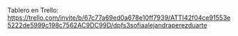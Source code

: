 Tablero en Trello:
https://trello.com/invite/b/67c77a69ed0a678e10ff7939/ATTI42f04ce91553e5222de5999c198c7562AC9DC99D/dpfs3sofiaalejandraperezduarte